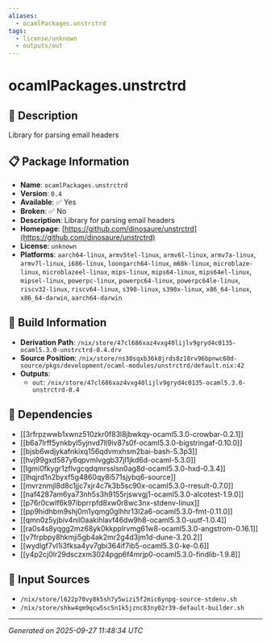 ```yaml
---
aliases:
  - ocamlPackages.unstrctrd
tags:
  - license/unknown
  - outputs/out
---
```


# ocamlPackages.unstrctrd

## 📝 Description

Library for parsing email headers

## 📋 Package Information

- **Name**: `ocamlPackages.unstrctrd`
- **Version**: `0.4`
- **Available**: ✅ Yes
- **Broken**: ✅ No
- **Description**: Library for parsing email headers
- **Homepage**: [https://github.com/dinosaure/unstrctrd](https://github.com/dinosaure/unstrctrd)
- **License**: `unknown`
- **Platforms**: `aarch64-linux`, `armv5tel-linux`, `armv6l-linux`, `armv7a-linux`, `armv7l-linux`, `i686-linux`, `loongarch64-linux`, `m68k-linux`, `microblaze-linux`, `microblazeel-linux`, `mips-linux`, `mips64-linux`, `mips64el-linux`, `mipsel-linux`, `powerpc-linux`, `powerpc64-linux`, `powerpc64le-linux`, `riscv32-linux`, `riscv64-linux`, `s390-linux`, `s390x-linux`, `x86_64-linux`, `x86_64-darwin`, `aarch64-darwin`

## 🔧 Build Information

- **Derivation Path**: `/nix/store/47cl686xaz4vxg40lijlv9gryd4c0135-ocaml5.3.0-unstrctrd-0.4.drv`
- **Source Position**: `/nix/store/ns30sqxb36k8jrds8z18rv96bpnwc60d-source/pkgs/development/ocaml-modules/unstrctrd/default.nix:42`
- **Outputs**:
  - `out`:  `/nix/store/47cl686xaz4vxg40lijlv9gryd4c0135-ocaml5.3.0-unstrctrd-0.4`

## 🔗 Dependencies

- [[3rfrpzwwb1xwnz510zkr0f83l8jbwkqy-ocaml5.3.0-crowbar-0.2.1]]
- [[b6a7lrff5ynkbyl5yjnvd7ll9iv87s0f-ocaml5.3.0-bigstringaf-0.10.0]]
- [[bjsb6wdjykafnkixq156qdvmxhsm2bai-bash-5.3p3]]
- [[hvj99gxd587y6qpvmlvggb37jl1jkd6d-ocaml-5.3.0]]
- [[lgmi0fkygr1zflvgcqdqmrsslsn0ag8d-ocaml5.3.0-hxd-0.3.4]]
- [[lhqjrd1n2byxf5g4860qy8i571sjybq6-source]]
- [[mvrznmjl8d8c1jjc7xjr4c7k3b5sc90x-ocaml5.3.0-rresult-0.7.0]]
- [[naf4287am6ya73nh5s3h9155rjswvgj1-ocaml5.3.0-alcotest-1.9.0]]
- [[p76r0cwlf6k97ibprrpfd8xw0r8wc3nx-stdenv-linux]]
- [[pp9hidhbm9shj0m1yqmg0glhhr13l2a6-ocaml5.3.0-fmt-0.11.0]]
- [[qmn0z5yjbiv4nil0aakihlavf46dw9h8-ocaml5.3.0-uutf-1.0.4]]
- [[ra0s4s8yqgg2mz68yk0kkpplrvmg61w8-ocaml5.3.0-angstrom-0.16.1]]
- [[v7frpbpy8hkmji5gb4ak2mr2g4d3jm1d-dune-3.20.2]]
- [[wydlgf7vl1i3fksa4yv7gbi364if7ib5-ocaml5.3.0-ke-0.6]]
- [[y4p2cj0lr29dsczxm3024pgp6f4mrjp0-ocaml5.3.0-findlib-1.9.8]]

## 📁 Input Sources

- `/nix/store/l622p70vy8k5sh7y5wizi5f2mic6ynpg-source-stdenv.sh`
- `/nix/store/shkw4qm9qcw5sc5n1k5jznc83ny02r39-default-builder.sh`

---
*Generated on 2025-09-27 11:48:34 UTC*
